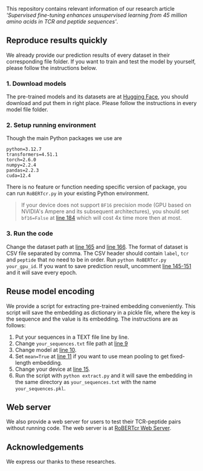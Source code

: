 This repository contains relevant information of our research article *'Supervised fine-tuning enhances unsupervised learning from 45 million amino acids in TCR and peptide sequences'*.

## Reproduce results quickly
We already provide our prediction results of every dataset in their corresponding file folder. If you want to train and test the model by yourself, please follow the instructions below.
### 1. Download models

The pre-trained models and its datasets are at [Hugging Face](https://huggingface.co/keiwoo), you should download and put them in right place. Please follow the instructions in every model file folder.

### 2. Setup running environment
Though the main Python packages we use are
```
python=3.12.7
transformers=4.51.1
torch=2.6.0
numpy=2.2.4
pandas=2.2.3
cuda=12.4
```
There is no feature or function needing specific version of package, you can run `RoBERTcr.py` in your existing Python environment. 

> If your device does not support `BF16` precision mode (GPU based on NVIDIA's Ampere and its subsequent architectures), you should set `bf16=False` at [line 184](./RoBERTcr.py#L184) which will cost 4x time more then at most.

### 3. Run the code

Change the dataset path at [line 165](./RoBERTcr.py#L165) and [line 166](./RoBERTcr.py#L166). The format of dataset is CSV file separated by comma. The CSV header should contain `label`, `tcr` and `peptide` that no need to be in order. Run `python RoBERTcr.py your_gpu_id`. If you want to save prediction result, uncomment [line 145-151](./RoBERTcr.py#L145-L151) and it will save every epoch.

## Reuse model encoding

We provide a script for extracting pre-trained embedding conveniently. This script will save the embedding as dictionary in a pickle file, where the key is the sequence and the value is its embedding. The instructions are as follows:

1. Put your sequences in a TEXT file line by line. 
2. Change `your_sequences.txt` file path at [line 9](./extract.py#L9)
3. Change model at [line 10](./extract.py#L10).
4. Set `mean=True` at [line 11](./extract.py#L11) if you want to use mean pooling to get fixed-length embedding.
5. Change your device at [line 15](./extract.py#L15).
6. Run the script with `python extract.py` and it will save the embedding in the same directory as `your_sequences.txt` with the name `your_sequences.pkl`.

## Web server
We also provide a web server for users to test their TCR-peptide pairs without running code. The web server is at [RoBERTcr Web Server](http:).

## Acknowledgements
We express our thanks to these researches.